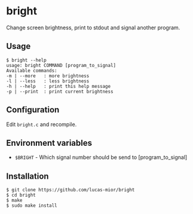 # bright
Change screen brightness, print to stdout and signal another program.

## Usage
```
$ bright --help
usage: bright COMMAND [program_to_signal] 
Available commands: 
-m | --more   : more brightness 
-l | --less   : less brightness 
-h | --help   : print this help message 
-p | --print  : print current brightness 
```

## Configuration
Edit `bright.c` and recompile.

## Environment variables
- `$BRIGHT` - Which signal number should be send to [program_to_signal]

## Installation
```
$ git clone https://github.com/lucas-mior/bright
$ cd bright
$ make
$ sudo make install
```

